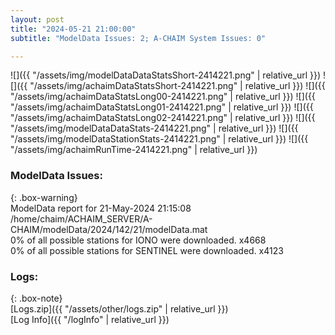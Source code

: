 ```yaml
---
layout: post
title: "2024-05-21 21:00:00"
subtitle: "ModelData Issues: 2; A-CHAIM System Issues: 0"

---
```


![]({{ "/assets/img/modelDataDataStatsShort-2414221.png" | relative_url }})
![]({{ "/assets/img/achaimDataStatsShort-2414221.png" | relative_url }})
![]({{ "/assets/img/achaimDataStatsLong00-2414221.png" | relative_url }})
![]({{ "/assets/img/achaimDataStatsLong01-2414221.png" | relative_url }})
![]({{ "/assets/img/achaimDataStatsLong02-2414221.png" | relative_url }})
![]({{ "/assets/img/modelDataDataStats-2414221.png" | relative_url }})
![]({{ "/assets/img/modelDataStationStats-2414221.png" | relative_url }})
![]({{ "/assets/img/achaimRunTime-2414221.png" | relative_url }})


### ModelData Issues:  
  
{: .box-warning}  
 ModelData report for 21-May-2024 21:15:08   
 /home/chaim/ACHAIM_SERVER/A-CHAIM/modelData/2024/142/21/modelData.mat   
 0% of all possible stations for IONO were downloaded. x4668   
 0% of all possible stations for SENTINEL were downloaded. x4123   
  


### Logs:  
  
{: .box-note}  
[Logs.zip]({{ "/assets/other/logs.zip" | relative_url }})  
[Log Info]({{ "/logInfo" | relative_url }})  
